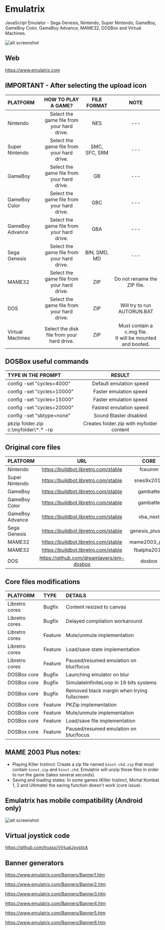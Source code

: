 # Emulatrix

JavaScript Emulator - Sega Genesis, Nintendo, Super Nintendo, GameBoy, GameBoy Color, GameBoy Advance, MAME32, DOSBox and Virtual Machines.

![alt screenshot](https://raw.githubusercontent.com/lrusso/Emulatrix/master/Emulatrix1.png)

## Web

https://www.emulatrix.com

## IMPORTANT - After selecting the upload icon

| PLATFORM  | HOW TO PLAY A GAME?  | FILE FORMAT | NOTE |
| :------------ |:---------------:| :-----:| :-----:|
| Nintendo | Select the game file from your hard drive. | NES | --- | 
| Super Nintendo | Select the game file from your hard drive. | SMC, SFC, SRM | --- |
| GameBoy | Select the game file from your hard drive. | GB | --- |
| GameBoy Color | Select the game file from your hard drive. | GBC | --- |
| GameBoy Advance | Select the game file from your hard drive. | GBA | --- |
| Sega Genesis | Select the game file from your hard drive. | BIN, SMD, MD | --- |
| MAME32 | Select the game file from your hard drive. | ZIP | Do not rename the ZIP file. |
| DOS | Select the game file from your hard drive. | ZIP | Will try to run AUTORUN.BAT |
| Virtual Machines | Select the disk file from your hard drive. | ZIP | Must contain a c.img file.<br/>It will be mounted and booted. |

## DOSBox useful commands

| TYPE IN THE PROMPT  | RESULT  |
| :------------ |:---------------:|
| config -set "cycles=4000" | Default emulation speed |
| config -set "cycles=10000" | Faster emulation speed |
| config -set "cycles=15000" | Faster emulation speed |
| config -set "cycles=20000" | Fastest emulation speed |
| config -set "sbtype=none" | Sound Blaster disabled |
| pkzip folder.zip c:\myfolder\\*.\* -rp | Creates folder.zip with myfolder content |

## Original core files

| PLATFORM  | URL  | CORE
| :------------ |:---------------:| :-----:|
| Nintendo | https://buildbot.libretro.com/stable | fceumm
| Super Nintendo | https://buildbot.libretro.com/stable | snes9x2010
| GameBoy | https://buildbot.libretro.com/stable | gambatte
| GameBoy Color | https://buildbot.libretro.com/stable | gambatte
| GameBoy Advance | https://buildbot.libretro.com/stable | vba_next
| Sega Genesis | https://buildbot.libretro.com/stable | genesis_plus_gx
| MAME32 | https://buildbot.libretro.com/stable | mame2003_plus
| MAME32 | https://buildbot.libretro.com/stable | fbalpha2012
| DOS | https://github.com/dreamlayers/em-dosbox | dosbox

## Core files modifications

| PLATFORM  | TYPE  | DETAILS |
| :------------ |:--------------- |:---------------|
| Libretro cores | Bugfix | Content resized to canvas |
| Libretro cores | Bugfix | Delayed compilation workaround |
| Libretro cores | Feature | Mute/unmute implementation |
| Libretro cores | Feature | Load/save state implementation |
| Libretro cores | Feature | Paused/resumed emulation on blur/focus |
| DOSBox core | Bugfix | Launching emulator on blur |
| DOSBox core | Bugfix | SimulateInfiniteLoop in 16 bits systems |
| DOSBox core | Bugfix | Removed black margin when trying fullscreen |
| DOSBox core | Feature | PKZip implementation |
| DOSBox core | Feature | Mute/unmute implementation |
| DOSBox core | Feature | Load/save file implementation |
| DOSBox core | Feature | Paused/resumed emulation on blur/focus |

## MAME 2003 Plus notes:

- Playing Killer Instinct: Create a zip file named ```kinst-chd.zip``` that must contain ```kinst.zip``` and ```kinst.chd```. Emulatrix will unzip those files in order to run the game (takes several seconds).
- Saving and loading states: In some games (Killer Instinct, Mortal Kombat 1, 2 and Ultimate) the saving function doesn't work (core issue).

## Emulatrix has mobile compatibility (Android only)

![alt screenshot](https://raw.githubusercontent.com/lrusso/Emulatrix/master/Emulatrix2.png)

## Virtual joystick code

https://github.com/lrusso/VirtualJoystick

## Banner generators

https://www.emulatrix.com/Banners/Banner1.htm

https://www.emulatrix.com/Banners/Banner2.htm

https://www.emulatrix.com/Banners/Banner3.htm

https://www.emulatrix.com/Banners/Banner4.htm

https://www.emulatrix.com/Banners/Banner5.htm

https://www.emulatrix.com/Banners/Banner6.htm
